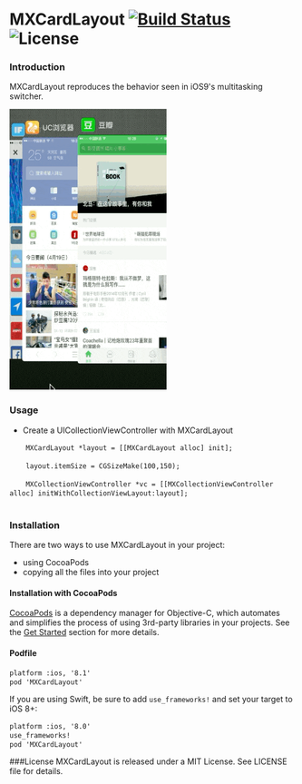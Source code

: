 # MXCardLayout [![Build Status](https://travis-ci.org/zqpmaster/MX.svg?branch=master)](https://travis-ci.org/zqpmaster/MX) ![License](https://img.shields.io/github/license/mashape/apistatus.svg)

### Introduction

MXCardLayout reproduces the behavior seen in iOS9's multitasking switcher.

![Preview](MXCardLayout.gif)
<!--<img src="MXCardLayout.gif" style="width:92px;height:165px;">
-->

### Usage

- Create a UICollectionViewController with MXCardLayout

```
	MXCardLayout *layout = [[MXCardLayout alloc] init]; 

	layout.itemSize = CGSizeMake(100,150);
    
	MXCollectionViewController *vc = [[MXCollectionViewController alloc] initWithCollectionViewLayout:layout];
    
```

### Installation
There are two ways to use MXCardLayout in your project:

- using CocoaPods
- copying all the files into your project

#### Installation with CocoaPods

[CocoaPods](http://cocoapods.org/) is a dependency manager for Objective-C, which automates and simplifies the process of using 3rd-party libraries in your projects. See the [Get Started](http://cocoapods.org/#get_started) section for more details.

#### Podfile
```
platform :ios, '8.1'
pod 'MXCardLayout'
```

If you are using Swift, be sure to add `use_frameworks!` and set your target to iOS 8+:

```
platform :ios, '8.0'
use_frameworks!
pod 'MXCardLayout'
```



###License
MXCardLayout is released under a MIT License. See LICENSE file for details.
